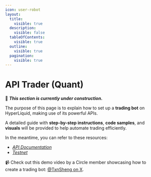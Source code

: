 ```yaml
---
icon: user-robot
layout:
  title:
    visible: true
  description:
    visible: false
  tableOfContents:
    visible: true
  outline:
    visible: true
  pagination:
    visible: true
---
```


# API Trader (Quant)

🚧 _**This section is currently under construction.**_

The purpose of this page is to explain how to set up a **trading bot** on HyperLiquid, making use of its powerful APIs.&#x20;

A detailed guide with **step-by-step instructions**, **code samples**, and **visuals** will be provided to help automate trading efficiently.

In the meantime, you can refer to these resources:

* [_API Documentation_](https://hyperliquid.gitbook.io/hyperliquid-docs/for-developers/api)
* [_Testnet_](https://hyperliquid.gitbook.io/hyperliquid-docs/testnet)

📹 Check out this demo video by a Circle member showcasing how to create a trading bot: [@TxnSheng on X](https://x.com/TxnSheng/status/1824349434353947007).
